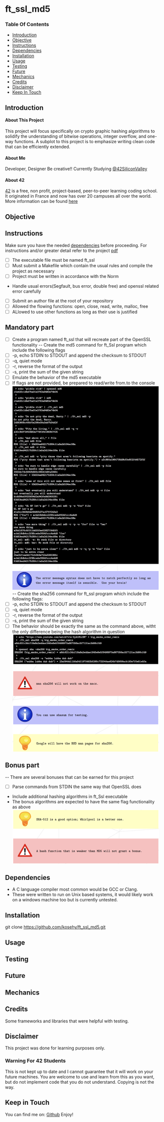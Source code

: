 # ft_ssl_md5

### Table Of Contents
* [Introduction](#introduction)
* [Objective](#objective)
* [Instructions](#instructions)
* [Dependencies](#dependencies)
* [Installation](#installation)
* [Usage](#usage)
* [Testing](#testing) 
* [Future](#future)
* [Mechanics](#mechanics)
* [Credits](#credits)
* [Disclaimer](#disclaimer)
* [Keep In Touch](#keep-in-touch)

## Introduction  

#### About This Project
This project will focus specifically on crypto graphic hashing algorithms to solidify the understanding of bitwise operations, integer overflow, and one-way functions. A subplot to this project is to emphasize writing clean code that can be efficiently extended.
#### About Me
Developer, Designer Be creative!! Currently Studying [@42SiliconValley][42]

#### About 42  
[42][42] is a free, non profit, project-based, peer-to-peer learning coding school. It originated in France and now has over 20 campuses all over the world. More information can be found [here][42] 

## Objective  

## Instructions
Make sure you have the needed [dependencies](#dependencies) before proceeding.
For instructions and/or greater detail refer to the project [pdf][pdf]
- [ ] The executable file must be named ft_ssl
- [ ] Must submit a Makefile which contain the usual rules and compile the project as necessary
- [ ] Project must be written in accordance with the Norm
- Handle usual errors(Segfault, bus error, double free) and openssl related error carefully
- [ ] Submit an author file at the root of your repository
- [ ] Allowed the flowing functions: open, close, read, write, malloc, free
- [ ] ALlowed to use other functions as long as their use is justified
## Mandatory part
- [ ] Create a program named ft_ssl that will recreate part of the OpenSSL functionality
-- Create the md5 command for ft_Ssl program which include the following flags
- [ ] -p, echo STDIN to STDOUT and append the checksum to STDOUT
- [ ] -q, quiet mode
- [ ] -r, reverse the format of the output
- [ ] -s, print the sum of the given string
- [ ] Emulate the behavior of the md5 executable
- [ ] If flags are not provided, be prepared to read/write from.to the console
![img_md5](images/md5_example.png)
-- Create the sha256 command for ft_ssl program which include the following flags:
- [ ] -p, echo STDIN to STDOUT and append the checksum to STDOUT
- [ ] -q, quiet mode
- [ ] -r, reverse the format of the output
- [ ] -s, print the sum of the given string
- [ ] The behavior should be exactly the same as the command above, witht the only difference being the hash algorithm in question
![img_sha256](images/sha256_example.png)
## Bonus part
-- There are several bonuses that can be earned for this project
- [ ] Parse commands from STDIN the same way that OpenSSL does
- Include additional hashing algorithms in ft_Ssl executable
- The bonus algorithms are expected to have the same flag functionality as above
![img_bonus](images/bonus.png)
## Dependencies  
* A C language compiler most common would be GCC or Clang.
* These were written to run on Unix based systems, it would likely work on a windows machine too but is currently untested. 

## Installation 
git clone https://github.com/kosehy/ft_ssl_md5.git
## Usage  

## Testing  

## Future 

## Mechanics  

## Credits  

Some frameworks and libraries that were helpful with testing.   

## Disclaimer

This project was done for learning purposes only.

### Warning For 42 Students

This is not kept up to date and I cannot guarantee that it will work on your future machines. You are welcome to use and learn from this as you want, but do not implement code that you do not understand. Copying is not the way. 

## Keep in Touch

You can find me on:
[Github][kosehy]
Enjoy!

[42]: http://42.us.org "42 USA"
[pdf]: https://github.com/kosehy/ft_ssl_md5/blob/master/ft_ssl_md5.en.pdf
[kosehy]: https://github.com/kosehy
